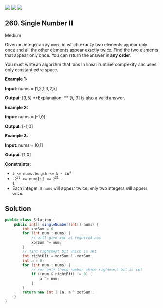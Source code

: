 [![](https://img.shields.io/github/stars/javadev/LeetCode-in-Java?label=Stars&style=flat-square)](https://github.com/javadev/LeetCode-in-Java)
[![](https://img.shields.io/github/forks/javadev/LeetCode-in-Java?label=Fork%20me%20on%20GitHub%20&style=flat-square)](https://github.com/javadev/LeetCode-in-Java/fork)
[![](https://img.shields.io/badge/-LeetCode%20in%20Kotlin-blue?style=flat-square)](https://github.com/javadev/LeetCode-in-Kotlin)

## 260\. Single Number III

Medium

Given an integer array `nums`, in which exactly two elements appear only once and all the other elements appear exactly twice. Find the two elements that appear only once. You can return the answer in **any order**.

You must write an algorithm that runs in linear runtime complexity and uses only constant extra space.

**Example 1:**

**Input:** nums = [1,2,1,3,2,5]

**Output:** [3,5] **Explanation: ** [5, 3] is also a valid answer. 

**Example 2:**

**Input:** nums = [-1,0]

**Output:** [-1,0] 

**Example 3:**

**Input:** nums = [0,1]

**Output:** [1,0] 

**Constraints:**

*   <code>2 <= nums.length <= 3 * 10<sup>4</sup></code>
*   <code>-2<sup>31</sup> <= nums[i] <= 2<sup>31</sup> - 1</code>
*   Each integer in `nums` will appear twice, only two integers will appear once.

## Solution

```java
public class Solution {
    public int[] singleNumber(int[] nums) {
        int xorSum = 0;
        for (int num : nums) {
            // will give xor of required nos
            xorSum ^= num;
        }
        // find rightmost bit which is set
        int rightBit = xorSum & -xorSum;
        int a = 0;
        for (int num : nums) {
            // xor only those number whose rightmost bit is set
            if ((num & rightBit) != 0) {
                a ^= num;
            }
        }
        return new int[] {a, a ^ xorSum};
    }
}
```
